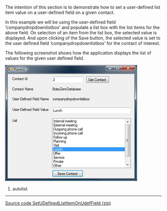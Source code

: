 <properties date="2016-05-10"
SortOrder="5"
/>

 

The intention of this section is to demonstrate how to set a user-defined list item value on a user-defined field on a given contact.

In this example we will be using the user-defined field ‘companydropdownlistbox’ and populate a list box with the list items for the above field. On selection of an item from the list box, the selected value is displayed. And upon clicking of the Save button, the selected value is set to the user defined field ‘companydropdownlistbox’ for the contact of interest.

The following screenshot shows how the application displays the list of values for the given user defined field.

 <img src="../How%20to%20Set%20User-Defined%20ListItem%20on%20UdefField%20on%20a%20Contact_files/image001.jpg" width="425" height="372" /> 

1. autolist

------------------------------------------------------------------------

[Source code SetUDefinedListItemOnUdefField (zip)](SetUDefinedListItemOnUdefField.zip)
